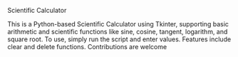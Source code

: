 Scientific Calculator

This is a Python-based Scientific Calculator using Tkinter, supporting basic arithmetic and scientific functions like sine, cosine, tangent, logarithm, and square root. To use, simply run the script and enter values. Features include clear and delete functions. Contributions are welcome
